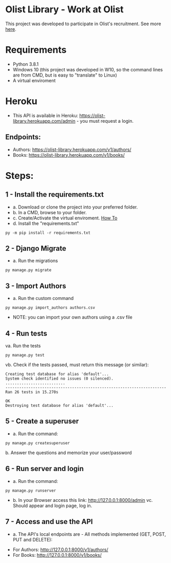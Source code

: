 # Olist Library - Work at Olist
This project was developed to participate in Olist's recruitment.
See more [here](https://github.com/olist/work-at-olist).

# Requirements
* Python 3.8.1
* Windows 10 (this project was developed in W10, so the command lines are from CMD, but is easy to "translate" to Linux)
* A virtual enviroment

# Heroku
* This API is available in Heroku: https://olist-library.herokuapp.com/admin - you must request a login.
## Endpoints:
* Authors: https://olist-library.herokuapp.com/v1/authors/
* Books: https://olist-library.herokuapp.com/v1/books/

# Steps:
## 1 - Install the requirements.txt
- a. Download or clone the project into your preferred folder. 
- b. In a CMD, browse to your folder.
- c. Create/Activate the virtual enviroment. [How To](https://uoa-eresearch.github.io/eresearch-cookbook/recipe/2014/11/26/python-virtual-env/)
- d. Install the "requirements.txt"
```
py -m pip install -r requirements.txt
```

## 2 - Django Migrate
- a. Run the migrations
```
py manage.py migrate
```
## 3 - Import Authors
- a. Run the custom command
```
py manage.py import_authors authors.csv
```
- NOTE: you can import your own authors using a .csv file 

## 4 - Run tests
va. Run the tests
```
py manage.py test
```
vb. Check if the tests passed, must return this message (or similar):
```
Creating test database for alias 'default'...
System check identified no issues (0 silenced).
..........................
----------------------------------------------------------------------
Ran 26 tests in 15.270s

OK
Destroying test database for alias 'default'...
```

## 5 - Create a superuser
- a. Run the command:
```
py manage.py createsuperuser
```
b. Answer the questions and memorize your user/password

## 6 - Run server and login
- a. Run the command:
```
py manage.py runserver
```
- b. In your Browser access this link: http://127.0.0.1:8000/admin
vc. Should appear and login page, log in.

## 7 - Access and use the API
- a. The API's local endpoints are - All methods implemented (GET, POST, PUT and DELETE):
* For Authors: http://127.0.0.1:8000/v1/authors/
* For Books: http://127.0.0.1:8000/v1/books/
